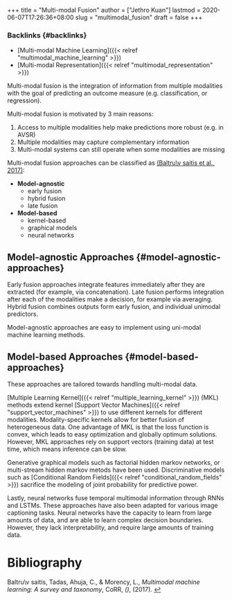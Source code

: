 +++
title = "Multi-modal Fusion"
author = ["Jethro Kuan"]
lastmod = 2020-06-07T17:26:36+08:00
slug = "multimodal_fusion"
draft = false
+++

### Backlinks {#backlinks}

- [Multi-modal Machine Learning]({{< relref "multimodal_machine_learning" >}})
- [Multi-modal Representation]({{< relref "multimodal_representation" >}})

Multi-modal fusion is the integration of information from multiple
modalities with the goal of predicting an outcome measure (e.g.
classification, or regression).

Multi-modal fusion is motivated by 3 main reasons:

1.  Access to multiple modalities help make predictions more robust
    (e.g. in AVSR)
2.  Multiple modalities may capture complementary information
3.  Multi-modal systems can still operate when some modalities are
    missing

Multi-modal fusion approaches can be classified as
<a id="fe1ca450aa5e404428b89a0e174b2e99" href="#baltrusaitis17:_multim_machin_learn">(Baltru\v saitis et al., 2017)</a>:

- **Model-agnostic**
  - early fusion
  - hybrid fusion
  - late fusion
- **Model-based**
  - kernel-based
  - graphical models
  - neural networks

## Model-agnostic Approaches {#model-agnostic-approaches}

Early fusion approaches integrate features immediately after they are
extracted (for example, via concatenation). Late fusion performs
integration after each of the modalities make a decision, for example
via averaging. Hybrid fusion combines outputs form early fusion, and
individual unimodal predictors.

Model-agnostic approaches are easy to implement using uni-modal
machine learning methods.

## Model-based Approaches {#model-based-approaches}

These approaches are tailored towards handling multi-modal data.

[Multiple Learning Kernel]({{< relref "multiple_learning_kernel" >}}) (MKL) methods extend kernel [Support Vector
Machines]({{< relref "support_vector_machines" >}}) to use different kernels for different modalities.
Modality-specific kernels allow for better fusion of heterogeneous
data. One advantage of MKL is that the loss function is convex, which
leads to easy optimization and globally optimum solutions. However,
MKL approaches rely on support vectors (training data) at test time,
which means inference can be slow.

Generative graphical models such as factorial hidden markov networks, or
multi-stream hidden markov metods have been used. Discriminative
models such as [Conditional Random Fields]({{< relref "conditional_random_fields" >}}) sacrifice the modeling of
joint probability for predictive power.

Lastly, neural networks fuse temporal multimodal information through
RNNs and LSTMs. These approaches have also been adapted for various
image captioning tasks. Neural networks have the capacity to learn
from large amounts of data, and are able to learn complex decision
boundaries. However, they lack interpretability, and require large
amounts of training data.

# Bibliography

<a id="baltrusaitis17:_multim_machin_learn" target="_blank">Baltru\v saitis, Tadas, Ahuja, C., & Morency, L., _Multimodal machine learning: A survey and taxonomy_, CoRR, _()_, (2017). </a> [↩](#fe1ca450aa5e404428b89a0e174b2e99)
